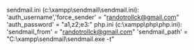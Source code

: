 sendmail.ini (c:\xampp\sendmail\sendmail.ini):
'auth_username','force_sender' = "randotrollck@gmail.com"
'auth_password' = "a1,z2;e3:"
php.ini (c:\xampp\php\php.ini):
'sendmail_from' = "randotrollck@gmail.com"
'sendmail_path' = "C:\xampp\sendmail\sendmail.exe -t"